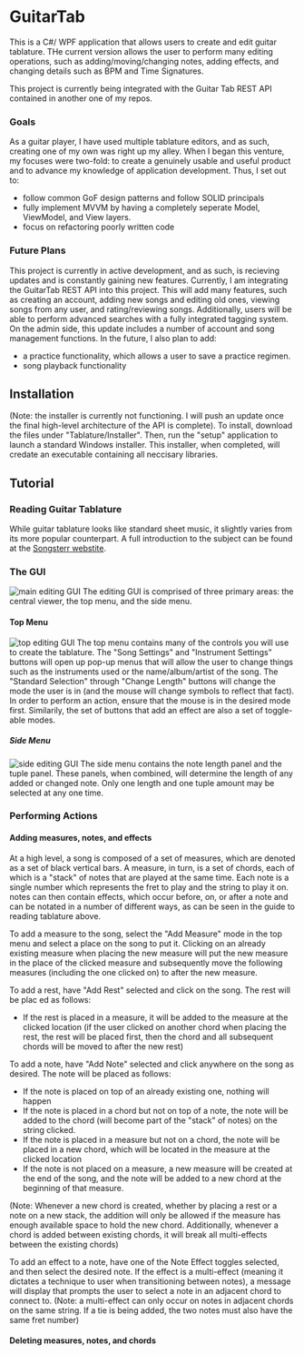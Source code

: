 # GuitarTab
This is a C#/ WPF application that allows users to create and edit guitar tablature. THe current version allows the user to perform many editing operations, such as adding/moving/changing notes, adding effects, and changing details such as BPM and Time Signatures. 

This project is currently being integrated with the Guitar Tab REST API contained in another one of my repos.

### Goals
As a guitar player, I have used multiple tablature editors, and as such, creating one of my own was right up my alley. When I began this venture, my focuses were two-fold: to create a genuinely usable and useful product and to advance my knowledge of application development. Thus, I set out to:
- follow common GoF design patterns and follow SOLID principals
- fully implement MVVM by having a completely seperate Model, ViewModel, and View layers.
- focus on refactoring poorly written code

### Future Plans
This project is currently in active development, and as such, is recieving updates and is constantly gaining new features. Currently, I am integrating the GuitarTab REST API into this project. This will add many features, such as creating an account, adding new songs and editing old ones, viewing songs from any user, and rating/reviewing songs. Additionally, users will be able to perform advanced searches with a fully integrated tagging system. On the admin side, this update includes a number of account and song management functions. In the future, I also plan to add:
- a practice functionality, which allows a user to save a practice regimen.
- song playback functionality

## Installation
(Note: the installer is currently not functioning. I will push an update once the final high-level architecture of the API is complete). To install, download the files under "Tablature/Installer". Then, run the "setup" application to launch a standard Windows installer. This installer, when completed, will credate an executable containing all neccisary libraries.

## Tutorial
### Reading Guitar Tablature
While guitar tablature looks like standard sheet music, it slightly varies from its more popular counterpart. A full introduction to the subject can be found at the [Songsterr webstite](https://www.songsterr.com/a/wa/howToReadTab). 

### The GUI
![main editing GUI](GTImages/Menu.PNG)
The editing GUI is comprised of three primary areas: the central viewer, the top menu, and the side menu.
#### Top Menu
![top editing GUI](GTImages/TopMenu.PNG)
The top menu contains many of the controls you will use to create the tablature. The "Song Settings" and "Instrument Settings" buttons will open up pop-up menus that will allow the user to change things such as the instruments used or the name/album/artist of the song. The "Standard Selection" through "Change Length" buttons will change the mode the user is in (and the mouse will change symbols to reflect that fact). In order to perform an action, ensure that the mouse is in the desired mode first. Similarily, the set of buttons that add an effect are also a set of toggle-able modes.

##### Side Menu
![side editing GUI](GTImages/SideMenu.PNG)
The side menu contains the note length panel and the tuple panel. These panels, when combined, will determine the length of any added or changed note. Only one length and one tuple amount may be selected at any one time.

### Performing Actions
#### Adding measures, notes, and effects
At a high level, a song is composed of a set of measures, which are denoted as a set of black vertical bars. A measure, in turn, is a set of chords, each of which is a "stack" of notes that are played at the same time. Each note is a single number which represents the fret to play and the string to play it on. notes can then contain effects, which occur before, on, or after a note and can be notated in a number of different ways, as can be seen in the guide to reading tablature above.

To add a measure to the song, select the "Add Measure" mode in the top menu and select a place on the song to put it. Clicking on an already existing measure when placing the new measure will put the new measure in the place of the clicked measure and subsequently move the following measures (including the one clicked on) to after the new measure.

To add a rest, have "Add Rest" selected and click on the song. The rest will be plac ed as follows:
- If the rest is placed in a measure, it will be added to the measure at the clicked location (if the user clicked on another chord when placing the rest, the rest will be placed first, then the chord and all subsequent chords will be moved to after the new rest)

To add a note, have "Add Note" selected and click anywhere on the song as desired. The note will be placed as follows:
- If the note is placed on top of an already existing one, nothing will happen
- If the note is placed in a chord but not on top of a note, the note will be added to the chord (will become part of the "stack" of notes) on the string clicked.
- If the note is placed in a measure but not on a chord, the note will be placed in a new chord, which will be located in the measure at the clicked location
- If the note is not placed on a measure, a new measure will be created at the end of the song, and the note will be added to a new chord at the beginning of that measure.

(Note: Whenever a new chord is created, whether by placing a rest or a note on a new stack, the addition will only be allowed if the measure has enough available space to hold the new chord. Additionally, whenever a chord is added between existing chords, it will break all multi-effects between the existing chords)

To add an effect to a note, have one of the Note Effect toggles selected, and then select the desired note. If the effect is a multi-effect (meaning it dictates a technique to user when transitioning between notes), a message will display that prompts the user to select a note in an adjacent chord to connect to. (Note: a multi-effect can only occur on notes in adjacent chords on the same string. If a tie is being added, the two notes must also have the same fret number)

#### Deleting measures, notes, and chords
